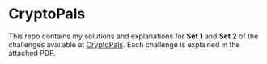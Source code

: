 # CryptoPals

This repo contains my solutions and explanations for **Set 1** and **Set 2** of the challenges available at [CryptoPals](https://cryptopals.com/). Each challenge is explained in the attached PDF.
